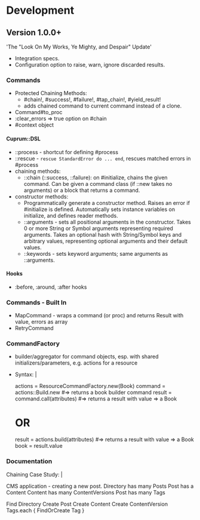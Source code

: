 # Development

## Version 1.0.0+

'The "Look On My Works, Ye Mighty, and Despair" Update'

- Integration specs.
- Configuration option to raise, warn, ignore discarded results.

### Commands

- Protected Chaining Methods:
  - #chain!, #success!, #failure!, #tap_chain!, #yield_result!
  - adds chained command to current command instead of a clone.
- Command#to_proc
- :clear_errors => true option on #chain
- #context object

#### Cuprum::DSL

- ::process - shortcut for defining #process
- ::rescue - `rescue StandardError do ... end`, rescues matched errors in #process
- chaining methods:
  - ::chain (::success, ::failure):
    on #initialize, chains the given command. Can be given a command class
    (if ::new takes no arguments) or a block that returns a command.
- constructor methods:
  - Programmatically generate a constructor method. Raises an error if
    #initialize is defined. Automatically sets instance variables on initialize,
    and defines reader methods.
  - ::arguments - sets all positional arguments in the constructor. Takes 0 or
    more String or Symbol arguments representing required arguments. Takes an
    optional hash with String/Symbol keys and arbitrary values, representing
    optional arguments and their default values.
  - ::keywords - sets keyword arguments; same arguments as ::arguments.

#### Hooks

- :before, :around, :after hooks

### Commands - Built In

- MapCommand - wraps a command (or proc) and returns Result with value, errors
  as array
- RetryCommand

### CommandFactory

- builder/aggregator for command objects, esp. with shared
  initializers/parameters, e.g. actions for a resource
- Syntax: |

  actions = ResourceCommandFactory.new(Book)
  command = actions::Build.new        #=> returns a book builder command
  result  = command.call(attributes)  #=> returns a result with value => a Book
  # OR
  result  = actions.build(attributes) #=> returns a result with value => a Book
  book    = result.value

### Documentation

Chaining Case Study: |

  CMS application - creating a new post.
  Directory has many Posts
  Post has a Content
  Content has many ContentVersions
  Post has many Tags

  Find Directory
  Create Post
  Create Content
  Create ContentVersion
  Tags.each { FindOrCreate Tag }
